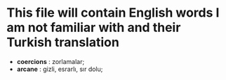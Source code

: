 # This file will contain English words I am not familiar with and their Turkish translation

- **coercions** : zorlamalar;
- **arcane** : gizli, esrarlı, sır dolu;